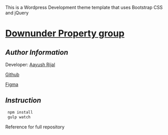 This is a Wordpress Development theme template that uses Bootstrap CSS and jQuery

# [Downunder Property group](http://www.test.com.au/)

## _Author Information_

Developer: [Aayush Rijal](https://aayushrijal.info/)

[Github](https://github.com/aayushrijal91/downunderpropertygroup)

[Figma](https://www.figma.com/file/GqmhhijRZfUJboZqbljwsl/Custom-website?node-id=86%3A430&mode=dev)

## _Instruction_

```bash
 npm install
 gulp watch
 ```

Reference for full repository

